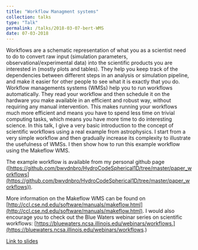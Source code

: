 ```yaml
---
title: "Workflow Managment systems"
collection: talks
type: "Talk"
permalink: /talks/2018-03-07-bert-WMS
date: 07-03-2018
---
```


Workflows are a schematic representation of what you as a scientist need to do to convert raw input (simulation parameters, observational/experimental data) into the scientific products you are interested in (mostly plots and tables). They help you keep track of the dependencies between different steps in an analysis or simulation pipeline, and make it easier for other people to see what it is exactly that you do. Workflow managements systems (WMSs) help you to run workflows automatically. They read your workflow and then schedule it on the hardware you make available in an efficient and robust way, without requiring any manual intervention. This makes running your workflows much more efficient and means you have to spend less time on trivial computing tasks, which means you have more time to do interesting science.
In this talk, I give a very basic introduction to the concept of scientific workflows using a real example from astrophysics. I start from a very simple workflow and then gradually increase its complexity to illustrate the usefulness of WMSs. I then show how to run this example workflow using the Makeflow WMS.

The example workflow is available from my personal github page ([https://github.com/bwvdnbro/HydroCodeSpherical1D/tree/master/paper_workflows](https://github.com/bwvdnbro/HydroCodeSpherical1D/tree/master/paper_workflows)).

More information on the Makeflow WMS can be found on [http://ccl.cse.nd.edu/software/manuals/makeflow.html](http://ccl.cse.nd.edu/software/manuals/makeflow.html). I would also encourage you to check out the Blue Waters webinar series on scientific workflows: [https://bluewaters.ncsa.illinois.edu/webinars/workflows.](https://bluewaters.ncsa.illinois.edu/webinars/workflows.)

[Link to slides](/files/bert_talk.pdf)